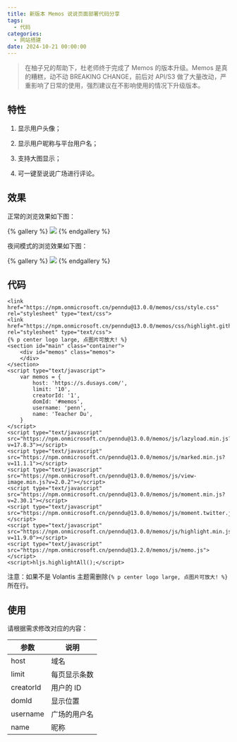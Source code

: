 ```yaml
---
title: 新版本 Memos 说说页面部署代码分享
tags:
  - 代码
categories:
  - 网站搭建
date: 2024-10-21 00:00:00
---
```


> 在柚子兄的帮助下，杜老师终于完成了 Memos 的版本升级。Memos 是真的糟糕，动不动 BREAKING CHANGE，前后对 API/S3 做了大量改动，严重影响了日常的使用，强烈建议在不影响使用的情况下升级版本。

<!-- more -->

## 特性

1. 显示用户头像；

2. 显示用户昵称与平台用户名；

3. 支持大图显示；

4. 可一键至说说广场进行评论。

## 效果

正常的浏览效果如下图：

{% gallery %}
![](https://cdn.dusays.com/2024/10/760-1.jpg)
{% endgallery %}

夜间模式的浏览效果如下图：

{% gallery %}
![](https://cdn.dusays.com/2024/10/760-2.jpg)
{% endgallery %}

## 代码

```
<link href="https://npm.onmicrosoft.cn/penndu@13.0.0/memos/css/style.css" rel="stylesheet" type="text/css">
<link href="https://npm.onmicrosoft.cn/penndu@13.0.0/memos/css/highlight.github.min.css" rel="stylesheet" type="text/css">
{% p center logo large, 点图片可放大! %}
<section id="main" class="container">
    <div id="memos" class="memos">
    </div>
</section>
<script type="text/javascript">
    var memos = {
        host: 'https://s.dusays.com/',
        limit: '10',
        creatorId: '1',
        domId: '#memos',
        username: 'penn',
        name: 'Teacher Du',
    }
</script>
<script type="text/javascript" src="https://npm.onmicrosoft.cn/penndu@13.0.0/memos/js/lazyload.min.js?v=17.8.3"></script>
<script type="text/javascript" src="https://npm.onmicrosoft.cn/penndu@13.0.0/memos/js/marked.min.js?v=11.1.1"></script>    
<script type="text/javascript" src="https://npm.onmicrosoft.cn/penndu@13.0.0/memos/js/view-image.min.js?v=2.0.2"></script>
<script type="text/javascript" src="https://npm.onmicrosoft.cn/penndu@13.0.0/memos/js/moment.min.js?v=2.30.1"></script>
<script type="text/javascript" src="https://npm.onmicrosoft.cn/penndu@13.0.0/memos/js/moment.twitter.js"></script>
<script type="text/javascript" src="https://npm.onmicrosoft.cn/penndu@13.0.0/memos/js/highlight.min.js?v=11.9.0"></script>
<script type="text/javascript" src="https://npm.onmicrosoft.cn/penndu@13.2.0/memos/js/memo.js"></script>
<script>hljs.highlightAll();</script>
```

注意：如果不是 Volantis 主题需删除`{% p center logo large, 点图片可放大! %}`所在行。

## 使用

请根据需求修改对应的内容：

| 参数 | 说明 |
| - | - |
| host | 域名 |
| limit | 每页显示条数 |
| creatorId | 用户的 ID |
| domId | 显示位置 |
| username | 广场的用户名 |
| name | 昵称 |
